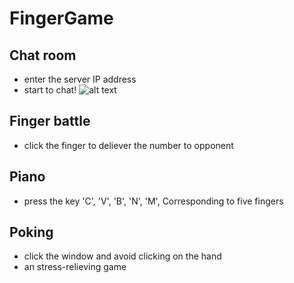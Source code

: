 # FingerGame
## Chat room
- enter the server IP address
- start to chat!
![alt text](https://github.com/ya-sin/FingerGame/demo_chatroom.png)
## Finger battle
- click the finger to deliever the number to opponent
## Piano
- press the key 'C', 'V', 'B', 'N', 'M', Corresponding to five fingers
## Poking
- click the window and avoid clicking on the hand
- an stress-relieving game 
